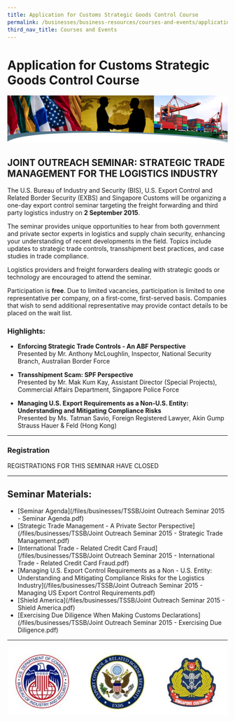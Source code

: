```yaml
---
title: Application for Customs Strategic Goods Control Course
permalink: /businesses/business-resources/courses-and-events/application-for-customs-strategic-goods-control-course/
third_nav_title: Courses and Events
---
```


# Application for Customs Strategic Goods Control Course

![banner (2).png](/images/banner%20(2).png)
  

## JOINT OUTREACH SEMINAR: STRATEGIC TRADE MANAGEMENT FOR THE LOGISTICS INDUSTRY

The U.S. Bureau of Industry and Security (BIS), U.S. Export Control and Related Border Security (EXBS) and Singapore Customs will be organizing a one-day export control seminar targeting the freight forwarding and third party logistics industry on  **2 September 2015**.  
  
The seminar provides unique opportunities to hear from both government and private sector experts in logistics and supply chain security, enhancing your understanding of recent developments in the field. Topics include updates to strategic trade controls, transshipment best practices, and case studies in trade compliance.  
  
Logistics providers and freight forwarders dealing with strategic goods or technology are encouraged to attend the seminar.  
  
Participation is  **free**. Due to limited vacancies, participation is limited to one representative per company, on a first-come, first-served basis. Companies that wish to send additional representative may provide contact details to be placed on the wait list.

### Highlights:

-   **Enforcing Strategic Trade Controls - An ABF Perspective**  
    Presented by Mr. Anthony McLoughlin, Inspector, National Security Branch, Australian Border Force  
      
    
-   **Transshipment Scam: SPF Perspective**  
    Presented by Mr. Mak Kum Kay, Assistant Director (Special Projects), Commercial Affairs Department, Singapore Police Force  
      
    
-   **Managing U.S. Export Requirements as a Non-U.S. Entity: Understanding and Mitigating Compliance Risks**  
    Presented by Ms. Tatman Savio, Foreign Registered Lawyer, Akin Gump Strauss Hauer & Feld (Hong Kong)

----------

### Registration

REGISTRATIONS FOR THIS SEMINAR HAVE CLOSED

----------

## Seminar Materials:

-   [Seminar Agenda](/files/businesses/TSSB/Joint Outreach Seminar 2015 - Seminar Agenda.pdf)
-   [Strategic Trade Management - A Private Sector Perspective](/files/businesses/TSSB/Joint Outreach Seminar 2015 - Strategic Trade Management.pdf)
-   [International Trade - Related Credit Card Fraud](/files/businesses/TSSB/Joint Outreach Seminar 2015 - International Trade - Related Credit Card Fraud.pdf)
-   [Managing U.S. Export Control Requirements as a Non - U.S. Entity: Understanding and Mitigating Compliance Risks for the Logistics Industry](/files/businesses/TSSB/Joint Outreach Seminar 2015 - Managing US Export Control Requirements.pdf)
-   [Shield America](/files/businesses/TSSB/Joint Outreach Seminar 2015 - Shield America.pdf)
-   [Exercising Due Diligence When Making Customs Declarations](/files/businesses/TSSB/Joint Outreach Seminar 2015 - Exercising Due Diligence.pdf)

----------

![STGC.JPG](/images/STGC.JPG)
